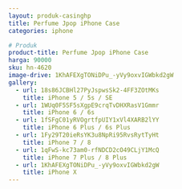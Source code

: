 ```yaml
---
layout: produk-casinghp
title: Perfume Jpop iPhone Case
categories: iphone

# Produk
product-title: Perfume Jpop iPhone Case
harga: 90000
sku: hn-4620
image-drive: 1KhAFEXgTONiDPu_-yVy9oxvIGWbkd2gW
gallery:
  - url: 18s86JCBHl27PyJspwsSk2-4FF3ZOtMKs
    title: iPhone 5 / 5s / SE
  - url: 1WUq0F5SF5sXgpE9crqTvDHXRasV1Gmmr
    title: iPhone 6 / 6s
  - url: 1fSFgC01yRVOgrtfpUIY1xVl4XARB2lYY
    title: iPhone 6 Plus / 6s Plus
  - url: 1Fy29T20ieRsYK3u8NpRi95RvsRytTyHt
    title: iPhone 7 / 8
  - url: 1qFwS-kc73am0-rfNDCD2cO49CLjY1McQ
    title: iPhone 7 Plus / 8 Plus
  - url: 1KhAFEXgTONiDPu_-yVy9oxvIGWbkd2gW
    title: iPhone X
---
```

